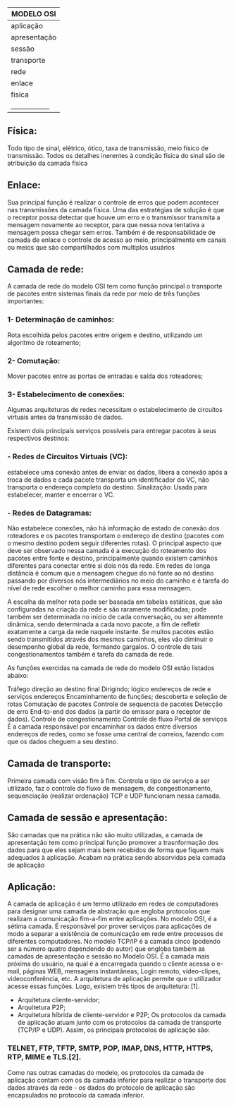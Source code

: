 MODELO OSI  |
------------|
aplicação   |	
apresentação|
sessão      |
transporte  |
rede        |
enlace      |
fisica      |
____________|

## Física:
Todo tipo de sinal, elétrico, ótico, taxa de transmissão, meio físico de transmissão. Todos os detalhes inerentes à condição física do sinal são de atribuição da camada física

## Enlace:
Sua principal função é realizar o controle de erros que podem acontecer nas transmissões da camada física.
Uma das estratégias de solução é que o receptor possa detectar que houve um erro e o transmissor transmita a mensagem novamente ao receptor, para que nessa nova tentativa a mensagem possa chegar sem erros.
Também é de responsabilidade de camada de enlace o controle de acesso ao meio, principalmente em canais ou meios que são compartilhados com multiplos usuários

## Camada de rede:
A camada de rede do modelo OSI tem como função principal o transporte de pacotes entre sistemas finais da rede por meio de três funções importantes:

### 1- Determinação de caminhos:
Rota escolhida pelos pacotes entre origem e destino, utilizando um algoritmo de roteamento;

### 2- Comutação:
Mover pacotes entre as portas de entradas e saída dos roteadores;

### 3- Estabelecimento de conexões:
Algumas arquiteturas de redes necessitam o estabelecimento de circuitos virtuais antes da transmissão de dados.

Existem dois principais serviços possíveis para entregar pacotes à seus respectivos destinos:

### - Redes de Circuitos Virtuais (VC):
 estabelece uma conexão antes de enviar os dados, libera a conexão após a troca de dados e cada pacote transporta um identificador do VC, não transporta o endereço completo do destino. Sinalização: Usada para estabelecer, manter e encerrar o VC.

### - Redes de Datagramas: 
Não estabelece conexões, não há informação de estado de conexão dos roteadores e os pacotes transportam o endereço de destino (pacotes com o mesmo destino podem seguir diferentes rotas). O principal aspecto que deve ser observado nessa camada é a execução do roteamento dos pacotes entre fonte e destino, principalmente quando existem caminhos diferentes para conectar entre si dois nós da rede. Em redes de longa distância é comum que a mensagem chegue do nó fonte ao nó destino passando por diversos nós intermediários no meio do caminho e é tarefa do nível de rede escolher o melhor caminho para essa mensagem.

A escolha da melhor rota pode ser baseada em tabelas estáticas, que são configuradas na criação da rede e são raramente modificadas; pode também ser determinada no início de cada conversação, ou ser altamente dinâmica, sendo determinada a cada novo pacote, a fim de refletir exatamente a carga da rede naquele instante. Se muitos pacotes estão sendo transmitidos através dos mesmos caminhos, eles vão diminuir o desempenho global da rede, formando gargalos. O controle de tais congestionamentos também é tarefa da camada de rede.

As funções exercidas na camada de rede do modelo OSI estão listados abaixo:

Tráfego direção ao destino final
Dirigindo; lógico endereços de rede e serviços endereços
Encaminhamento de funções; descoberta e seleção de rotas
Comutação de pacotes
Controle de sequencia de pacotes
Detecção de erro End-to-end dos dados (a partir do emissor para o receptor de dados).
Controle de congestionamento
Controle de fluxo
Portal de serviços
É a camada responsável por encaminhar os dados entre diversos endereços de redes, como se fosse uma central de correios, fazendo com que os dados cheguem a seu destino.

## Camada de transporte:
Primeira camada com visão fim à fim. Controla o tipo de serviço a ser utilizado, faz o controle do fluxo de mensagem, de congestionamento, sequenciação (realizar ordenação) TCP e UDP funcionam nessa camada.

## Camada de sessão e apresentação:
São camadas que na prática não são muito utilizadas, a camada de apresentação tem como principal função promover a trasnformação dos dados para que eles sejam mais bem recebidos de forma que fiquem mais adequados à aplicação.
Acabam na prática sendo absorvidas pela camada de aplicação
## Aplicação:
A camada de aplicação é um termo utilizado em redes de computadores para designar uma camada de abstração que engloba protocolos que realizam a comunicação fim-a-fim entre aplicações. No modelo OSI, é a sétima camada. É responsável por prover serviços para aplicações de modo a separar a existência de comunicação em rede entre processos de diferentes computadores. No modelo TCP/IP é a camada cinco (podendo ser a número quatro dependendo do autor) que engloba também as camadas de apresentação e sessão no Modelo OSI.
É a camada mais próxima do usuário, na qual é a encarregada quando o cliente acessa o e-mail, páginas WEB, mensagens instantâneas, Login remoto, vídeo-clipes, videoconferência, etc. A arquitetura de aplicação permite que o utilizador acesse essas funções. Logo, existem três tipos de arquitetura: [1].

* Arquitetura cliente-servidor;
* Arquitetura P2P;
* Arquitetura híbrida de cliente-servidor e P2P;
Os protocolos da camada de aplicação atuam junto com os protocolos da camada de transporte (TCP/IP e UDP). Assim, os principais protocolos de aplicação são:
### TELNET, FTP, TFTP, SMTP, POP, IMAP, DNS, HTTP, HTTPS, RTP, MIME e TLS.[2].

Como nas outras camadas do modelo, os protocolos da camada de aplicação contam com os da camada inferior para realizar o transporte dos dados através da rede - os dados do protocolo de aplicação são encapsulados no protocolo da camada inferior.


